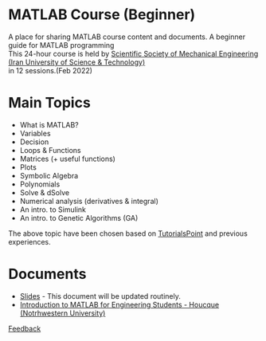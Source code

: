 # MATLAB Course (Beginner)
A place for sharing MATLAB course content and documents.
A beginner guide for MATLAB programming\
This 24-hour course is held by [Scientific Society of Mechanical Engineering (Iran University of Science & Technology)](https://t.me/iust_ssme)\
in 12 sessions.(Feb 2022)

# Main Topics
- What is MATLAB?
- Variables
- Decision
- Loops & Functions
- Matrices (+ useful functions)
- Plots
- Symbolic Algebra
- Polynomials
- Solve & dSolve
- Numerical analysis (derivatives & integral)
- An intro. to Simulink
- An intro. to Genetic Algorithms (GA)

The above topic have been chosen based on [TutorialsPoint](https://www.tutorialspoint.com/matlab/index.htm) and previous experiences.

# Documents
- [Slides](https://docs.google.com/presentation/d/1RdxVTrT4SOb0qR1IPfPoQx6mODhUblBtX6dCxV0ShnE/edit?usp=sharing) - This document will be updated routinely.
- [Introduction to MATLAB for Engineering Students - Houcque (Notrhwestern University)](https://www.mccormick.northwestern.edu/documents/students/undergraduate/introduction-to-matlab.pdf)

[Feedback](https://forms.gle/TPaV3FCgZZpKZxkRA)
